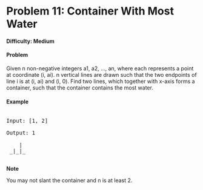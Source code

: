 # Problem 11: Container With Most Water


#### Difficulty: Medium

#### Problem

Given n non-negative integers a1, a2, ..., an, where each represents a point at coordinate (i, ai). n vertical lines are drawn such that the two endpoints of line i is at (i, ai) and (i, 0). Find two lines, which together with x-axis forms a container, such that the container contains the most water.

#### Example

<pre>

Input: [1, 2]

Output: 1

    |
 _|_|_

</pre>

**Note**

You may not slant the container and n is at least 2.